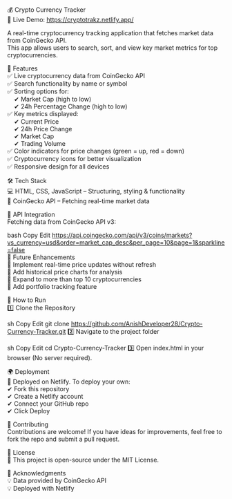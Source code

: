 💰 Crypto Currency Tracker<br>
🚀 Live Demo: https://cryptotrakz.netlify.app/<br>

A real-time cryptocurrency tracking application that fetches market data from CoinGecko API. <br>
This app allows users to search, sort, and view key market metrics for top cryptocurrencies. <br>

🚀 Features <br>
✅ Live cryptocurrency data from CoinGecko API <br>
✅ Search functionality by name or symbol <br>
✅ Sorting options for: <br>
    ✔ Market Cap (high to low) <br>
    ✔ 24h Percentage Change (high to low) <br>
✅ Key metrics displayed: <br>
    ✔ Current Price <br>
    ✔ 24h Price Change <br>
    ✔ Market Cap <br>
    ✔ Trading Volume <br>
✅ Color indicators for price changes (green = up, red = down) <br>
✅ Cryptocurrency icons for better visualization <br>
✅ Responsive design for all devices <br>

🛠 Tech Stack <br>
💻 HTML, CSS, JavaScript – Structuring, styling & functionality <br>
🔗 CoinGecko API – Fetching real-time market data <br>

🔗 API Integration <br>
Fetching data from CoinGecko API v3: <br>

bash
Copy
Edit
https://api.coingecko.com/api/v3/coins/markets?vs_currency=usd&order=market_cap_desc&per_page=10&page=1&sparkline=false
<br>
📌 Future Enhancements <br>
🔹 Implement real-time price updates without refresh <br>
🔹 Add historical price charts for analysis <br>
🔹 Expand to more than top 10 cryptocurrencies <br>
🔹 Add portfolio tracking feature <br>

📌 How to Run <br>
1️⃣ Clone the Repository <br>

sh
Copy
Edit
git clone https://github.com/AnishDeveloper28/Crypto-Currency-Tracker.git
2️⃣ Navigate to the project folder <br>

sh
Copy
Edit
cd Crypto-Currency-Tracker
3️⃣ Open index.html in your browser (No server required). <br>

🌍 Deployment <br>
🚀 Deployed on Netlify. To deploy your own: <br>
✔ Fork this repository <br>
✔ Create a Netlify account <br>
✔ Connect your GitHub repo <br>
✔ Click Deploy <br>

🤝 Contributing <br>
Contributions are welcome! If you have ideas for improvements, feel free to fork the repo and submit a pull request. <br>

📜 License <br>
📝 This project is open-source under the MIT License. <br>

🙏 Acknowledgments <br>
💡 Data provided by CoinGecko API <br>
💡 Deployed with Netlify <br>

